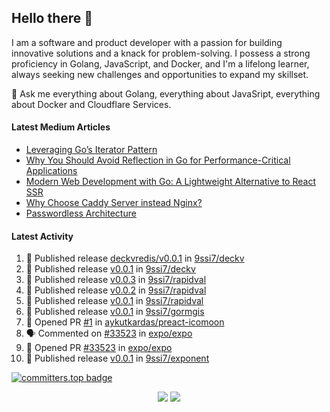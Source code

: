 ## Hello there 👋

I am a software and product developer with a passion for building innovative solutions and a knack for problem-solving. I possess a strong proficiency in Golang, JavaScript, and Docker, and I'm a lifelong learner, always seeking new challenges and opportunities to expand my skillset.

💬 Ask me everything about Golang, everything about JavaSript, everything about Docker and Cloudflare Services.

#### Latest Medium Articles

<!-- ARTICLES:START -->
- [Leveraging Go’s Iterator Pattern](https://engineering.teknasyon.com/leveraging-gos-iterator-pattern-30b7d3be783f?source=rss-ced864c5b828------2)
- [Why You Should Avoid Reflection in Go for Performance-Critical Applications](https://9ssi7.medium.com/why-you-should-avoid-reflection-in-go-for-performance-critical-applications-1e835b341b35?source=rss-ced864c5b828------2)
- [Modern Web Development with Go: A Lightweight Alternative to React SSR](https://engineering.turistikrota.com/modern-web-development-with-go-a-lightweight-alternative-to-react-ssr-cccce8631773?source=rss-ced864c5b828------2)
- [Why Choose Caddy Server instead Nginx?](https://9ssi7.medium.com/why-choose-caddy-server-over-nginx-e49b01c631a1?source=rss-ced864c5b828------2)
- [Passwordless Architecture](https://engineering.turistikrota.com/passwordless-architecture-18d03e4dcb6a?source=rss-ced864c5b828------2)
<!-- ARTICLES:END -->

#### Latest Activity

<!--START_SECTION:activity-->
1. 🚀 Published release [deckvredis/v0.0.1](https://github.com/9ssi7/deckv/releases/tag/deckvredis/v0.0.1) in [9ssi7/deckv](https://github.com/9ssi7/deckv)
2. 🚀 Published release [v0.0.1](https://github.com/9ssi7/deckv/releases/tag/v0.0.1) in [9ssi7/deckv](https://github.com/9ssi7/deckv)
3. 🚀 Published release [v0.0.3](https://github.com/9ssi7/rapidval/releases/tag/v0.0.3) in [9ssi7/rapidval](https://github.com/9ssi7/rapidval)
4. 🚀 Published release [v0.0.2](https://github.com/9ssi7/rapidval/releases/tag/v0.0.2) in [9ssi7/rapidval](https://github.com/9ssi7/rapidval)
5. 🚀 Published release [v0.0.1](https://github.com/9ssi7/rapidval/releases/tag/v0.0.1) in [9ssi7/rapidval](https://github.com/9ssi7/rapidval)
6. 🚀 Published release [v0.0.1](https://github.com/9ssi7/gormgis/releases/tag/v0.0.1) in [9ssi7/gormgis](https://github.com/9ssi7/gormgis)
7. 💪 Opened PR [#1](https://github.com/aykutkardas/preact-icomoon/pull/1) in [aykutkardas/preact-icomoon](https://github.com/aykutkardas/preact-icomoon)
8. 🗣 Commented on [#33523](https://github.com/expo/expo/pull/33523#issuecomment-2561876634) in [expo/expo](https://github.com/expo/expo)
9. 💪 Opened PR [#33523](https://github.com/expo/expo/pull/33523) in [expo/expo](https://github.com/expo/expo)
10. 🚀 Published release [v0.0.1](https://github.com/9ssi7/exponent/releases/tag/v0.0.1) in [9ssi7/exponent](https://github.com/9ssi7/exponent)
<!--END_SECTION:activity-->

[![committers.top badge](https://user-badge.committers.top/turkey_private/9ssi7.svg)](https://user-badge.committers.top/turkey_private/9ssi7)

<p align="center">
  <picture>
  <source
    srcset="https://github-readme-stats.vercel.app/api?username=9ssi7&show_icons=true&theme=dark&hide_border=true&border_radius=10"
    media="(prefers-color-scheme: dark)"
  />
  <source
    srcset="https://github-readme-stats.vercel.app/api?username=9ssi7&show_icons=true&hide_border=true&border_radius=10"
    media="(prefers-color-scheme: light), (prefers-color-scheme: no-preference)"
  />
  <img src="https://github-readme-stats.vercel.app/api?username=9ssi7&show_icons=true&hide_border=true&border_radius=10" />
</picture>

<picture>
  <source
    srcset="https://github-readme-streak-stats.herokuapp.com?user=9ssi7&theme=dark&hide_border=true&border_radius=10"
    media="(prefers-color-scheme: dark)"
  />
  <source
    srcset="https://github-readme-streak-stats.herokuapp.com?user=9ssi7&hide_border=true&border_radius=10"
    media="(prefers-color-scheme: light), (prefers-color-scheme: no-preference)"
  />
  <img src="https://github-readme-streak-stats.herokuapp.com?user=9ssi7&hide_border=true&border_radius=10" />
</picture>
</p>
